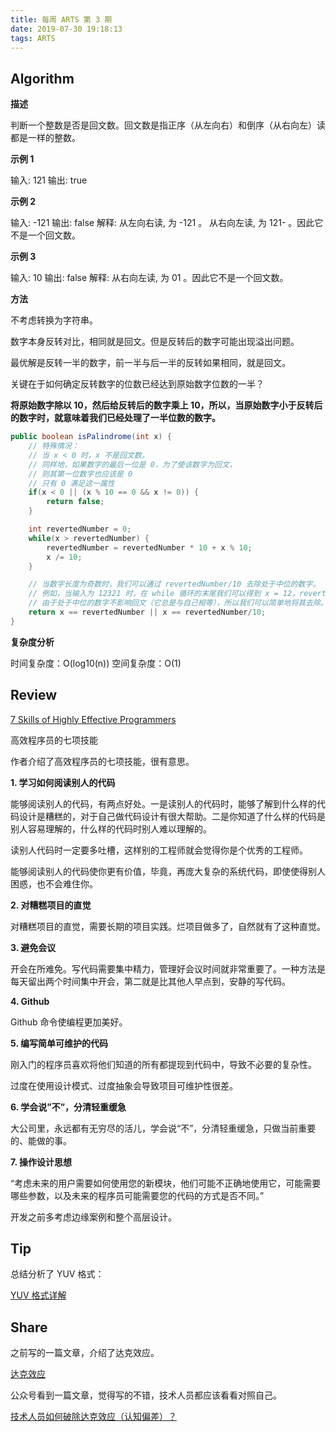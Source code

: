 ```yaml
---
title: 每周 ARTS 第 3 期
date: 2019-07-30 19:18:13
tags: ARTS
---
```


## Algorithm

**描述**

判断一个整数是否是回文数。回文数是指正序（从左向右）和倒序（从右向左）读都是一样的整数。

**示例 1**

输入: 121
输出: true

**示例 2**

输入: -121
输出: false
解释: 从左向右读, 为 -121 。 从右向左读, 为 121- 。因此它不是一个回文数。

**示例 3**

输入: 10
输出: false
解释: 从右向左读, 为 01 。因此它不是一个回文数。

**方法**

不考虑转换为字符串。

数字本身反转对比，相同就是回文。但是反转后的数字可能出现溢出问题。

最优解是反转一半的数字，前一半与后一半的反转如果相同，就是回文。

关键在于如何确定反转数字的位数已经达到原始数字位数的一半？

**将原始数字除以 10，然后给反转后的数字乘上 10，所以，当原始数字小于反转后的数字时，就意味着我们已经处理了一半位数的数字。**

```java
public boolean isPalindrome(int x) {
    // 特殊情况：
    // 当 x < 0 时，x 不是回文数。
    // 同样地，如果数字的最后一位是 0，为了使该数字为回文，
    // 则其第一位数字也应该是 0
    // 只有 0 满足这一属性
    if(x < 0 || (x % 10 == 0 && x != 0)) {
        return false;
    }

    int revertedNumber = 0;
    while(x > revertedNumber) {
        revertedNumber = revertedNumber * 10 + x % 10;
        x /= 10;
    }

    // 当数字长度为奇数时，我们可以通过 revertedNumber/10 去除处于中位的数字。
    // 例如，当输入为 12321 时，在 while 循环的末尾我们可以得到 x = 12，revertedNumber = 123，
    // 由于处于中位的数字不影响回文（它总是与自己相等），所以我们可以简单地将其去除。
    return x == revertedNumber || x == revertedNumber/10;
}
```

**复杂度分析**

时间复杂度：O(log10(n))
空间复杂度：O(1)

## Review

[7 Skills of Highly Effective Programmers](https://medium.com/better-programming/7-habits-of-highly-effective-programmers-563ee3b63f33)

高效程序员的七项技能

作者介绍了高效程序员的七项技能，很有意思。

**1. 学习如何阅读别人的代码**

能够阅读别人的代码，有两点好处。一是读别人的代码时，能够了解到什么样的代码设计是糟糕的，对于自己做代码设计有很大帮助。二是你知道了什么样的代码是别人容易理解的，什么样的代码时别人难以理解的。

读别人代码时一定要多吐槽，这样别的工程师就会觉得你是个优秀的工程师。

能够阅读别人的代码使你更有价值，毕竟，再庞大复杂的系统代码，即使使得别人困惑，也不会难住你。

**2. 对糟糕项目的直觉**

对糟糕项目的直觉，需要长期的项目实践。烂项目做多了，自然就有了这种直觉。

**3. 避免会议**

开会在所难免。写代码需要集中精力，管理好会议时间就非常重要了。一种方法是每天留出两个时间集中开会，第二就是比其他人早点到，安静的写代码。

**4. Github**

Github 命令使编程更加美好。

**5. 编写简单可维护的代码**

刚入门的程序员喜欢将他们知道的所有都提现到代码中，导致不必要的复杂性。

过度在使用设计模式、过度抽象会导致项目可维护性很差。

**6. 学会说”不”，分清轻重缓急**

大公司里，永远都有无穷尽的活儿，学会说“不”，分清轻重缓急，只做当前重要的、能做的事。

**7. 操作设计思想**

“考虑未来的用户需要如何使用您的新模块，他们可能不正确地使用它，可能需要哪些参数，以及未来的程序员可能需要您的代码的方式是否不同。”

开发之前多考虑边缘案例和整个高层设计。

## Tip

总结分析了 YUV 格式：

[YUV 格式详解](http://wuzhangyang.com/2019/07/28/yuv-format-explaination/)

## Share

之前写的一篇文章，介绍了达克效应。

[达克效应](http://wuzhangyang.com/2018/12/05/d-k-effect/)

公众号看到一篇文章，觉得写的不错，技术人员都应该看看对照自己。

[技术人员如何破除达克效应（认知偏差）？](https://mp.weixin.qq.com/s/eF9BXG0NZ93WUnpFIVvxoA)

